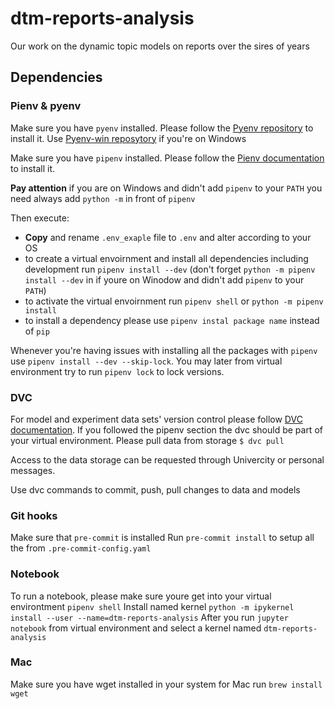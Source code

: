 # dtm-reports-analysis
Our work on the dynamic topic models on reports over the sires of years

## Dependencies
### Pienv & pyenv

Make sure you have `pyenv` installed. Please follow the [Pyenv repository](https://github.com/pyenv/pyenv) to install it. Use [Pyenv-win reposytory](https://github.com/pyenv-win/pyenv-win) if you're on Windows

Make sure you have `pipenv` installed. Please follow the [Pienv documentation](https://pipenv-fork.readthedocs.io/en/latest/install.html) to install it.

**Pay attention** if you are on Windows and didn't add `pipenv` to your `PATH` you need always add `python -m` in front of `pipenv`

Then execute:
- **Copy** and rename `.env_exaple` file to `.env` and alter according to your OS
- to create a virtual envoirnment and install all dependencies including development run `pipenv install --dev` (don't forget `python -m pipenv install --dev` in if youre on Winodow and didn't add `pipenv` to your `PATH`)
- to activate the virtual envoirnment run `pipenv shell` or `python -m pipenv install`
- to install a dependency please use `pipenv instal package name` instead of `pip`

Whenever you're having issues with installing all the packages with `pipenv` use `pipenv install --dev --skip-lock`.
You may later from virtual environment try to run `pipenv lock` to lock versions.

### DVC

For model and experiment data sets' version control please follow [DVC documentation](https://dvc.org/).
If you followed the pipenv section the dvc should be part of your virtual environment.
Please pull data from storage `$ dvc pull`

Access to the data storage can be requested through Univercity or personal messages.

Use dvc commands to commit, push, pull changes to data and models

### Git hooks

Make sure that `pre-commit` is installed
Run `pre-commit install` to setup all the from `.pre-commit-config.yaml`

### Notebook

To run a notebook, please make sure youre get into your virtual environtment `pipenv shell`
Install named kernel `python -m ipykernel install --user --name=dtm-reports-analysis`
After you run `jupyter notebook` from virtual environment and select a kernel named `dtm-reports-analysis`

### Mac

Make sure you have wget installed in your system
for Mac run `brew install wget`